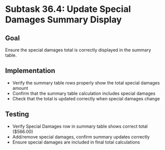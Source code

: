 # Subtask 36.4: Update Special Damages Summary Display

## Goal
Ensure the special damages total is correctly displayed in the summary table.

## Implementation
- Verify the summary table rows properly show the total special damages amount
- Confirm that the summary table calculation includes special damages
- Check that the total is updated correctly when special damages change

## Testing
- Verify Special Damages row in summary table shows correct total ($566.00)
- Add/remove special damages, confirm summary updates correctly
- Ensure special damages are included in final total calculations
